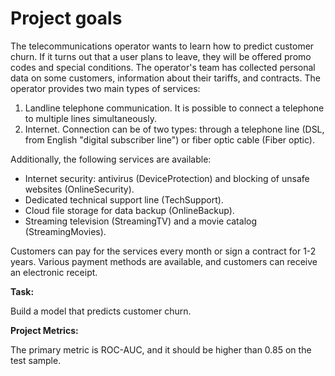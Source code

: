 # Project goals
The telecommunications operator  wants to learn how to predict customer churn. If it turns out that a user plans to leave, they will be offered promo codes and special conditions. The operator's team has collected personal data on some customers, information about their tariffs, and contracts.
The operator provides two main types of services:

1. Landline telephone communication. It is possible to connect a telephone to multiple lines simultaneously.
2. Internet. Connection can be of two types: through a telephone line (DSL, from English "digital subscriber line") or fiber optic cable (Fiber optic).

Additionally, the following services are available:

- Internet security: antivirus (DeviceProtection) and blocking of unsafe websites (OnlineSecurity).
- Dedicated technical support line (TechSupport).
- Cloud file storage for data backup (OnlineBackup).
- Streaming television (StreamingTV) and a movie catalog (StreamingMovies).

Customers can pay for the services every month or sign a contract for 1-2 years. Various payment methods are available, and customers can receive an electronic receipt.

**Task:**

Build a model that predicts customer churn.

**Project Metrics:**

The primary metric is ROC-AUC, and it should be higher than 0.85 on the test sample.

